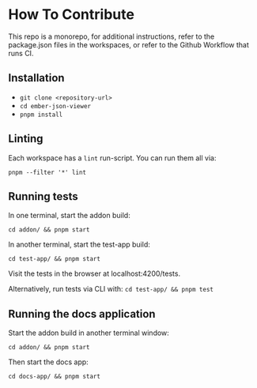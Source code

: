 # How To Contribute

This repo is a monorepo, for additional instructions, refer to the package.json files in the workspaces,
or refer to the Github Workflow that runs CI.

## Installation

- `git clone <repository-url>`
- `cd ember-json-viewer`
- `pnpm install`

## Linting

Each workspace has a `lint` run-script.
You can run them all via:

```
pnpm --filter '*' lint
```

## Running tests

In one terminal, start the addon build:

```
cd addon/ && pnpm start
```

In another terminal, start the test-app build:

```
cd test-app/ && pnpm start
```

Visit the tests in the browser at localhost:4200/tests.

Alternatively, run tests via CLI with: `cd test-app/ && pnpm test`

## Running the docs application

Start the addon build in another terminal window:

```
cd addon/ && pnpm start
```

Then start the docs app:

```
cd docs-app/ && pnpm start
```
